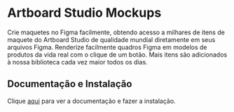 # Artboard Studio Mockups

Crie maquetes no Figma facilmente, obtendo acesso a milhares de itens de maquete do Artboard Studio de qualidade mundial diretamente em seus arquivos Figma. Renderize facilmente quadros Figma em modelos de produtos da vida real com o clique de um botão. Mais itens são adicionados à nossa biblioteca cada vez maior todos os dias.

## Documentação e Instalação

Clique [aqui](https://www.figma.com/community/plugin/750673765607708804) para ver a documentação e fazer a instalação.
